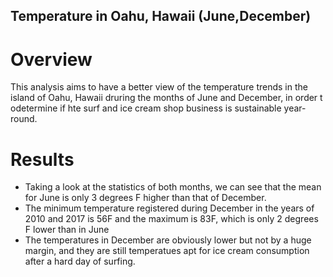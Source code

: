 ## Temperature in Oahu, Hawaii (June,December)

# Overview 

This analysis aims to have a better view of the temperature trends in the island of Oahu, Hawaii druring the months of June and December, in order t odetermine if hte surf and ice cream shop business is sustainable year-round.

# Results
- Taking a look at the statistics of both months, we can see that the mean for June is only 3 degrees F higher than that of December.
- The minimum temperature registered during December in the years of 2010 and 2017 is 56F and the maximum is 83F, which is only 2 degrees F lower than in June
- The temperatures in December are obviously lower but not by a huge margin, and they are still temperatues apt for ice cream consumption after a hard day of surfing.

